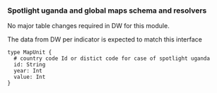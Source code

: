 ### Spotlight uganda and global maps schema and resolvers

No major table changes required in DW for this module.

The data from DW per indicator is expected to match this interface

```
type MapUnit {
  # country code Id or distict code for case of spotlight uganda
  id: String
  year: Int
  value: Int
}
```